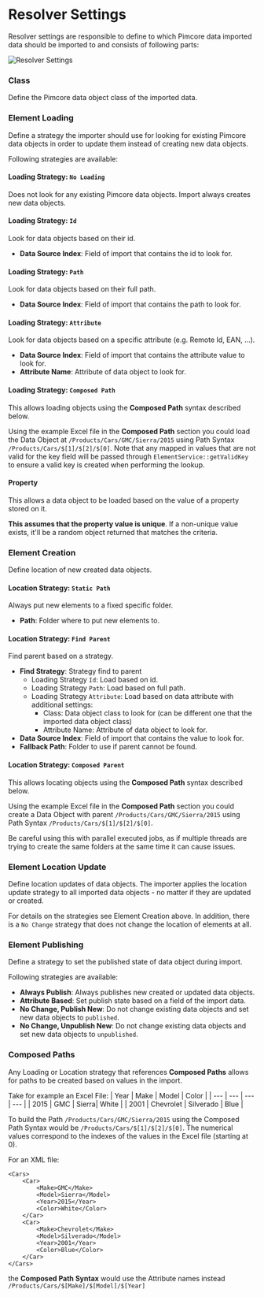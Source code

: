 # Resolver Settings

Resolver settings are responsible to define to which Pimcore data imported data should
be imported to and consists of following parts: 

<div class="image-as-lightbox"></div>

![Resolver Settings](../img/resolver_settings.png)

### Class
Define the Pimcore data object class of the imported data.

### Element Loading
Define a strategy the importer should use for looking for existing Pimcore data objects in order
to update them instead of creating new data objects.

Following strategies are available: 

#### Loading Strategy: `No Loading`
Does not look for any existing Pimcore data objects. Import always creates new data objects. 

#### Loading Strategy: `Id`
Look for data objects based on their id. 
- **Data Source Index**: Field of import that contains the id to look for. 

#### Loading Strategy: `Path`
Look for data objects based on their full path. 
- **Data Source Index**: Field of import that contains the path to look for. 

#### Loading Strategy: `Attribute`
Look for data objects based on a specific attribute (e.g. Remote Id, EAN, ...). 
- **Data Source Index**: Field of import that contains the attribute value to look for. 
- **Attribute Name**: Attribute of data object to look for. 

#### Loading Strategy: `Composed Path`

This allows loading objects using the **Composed Path** syntax described below.

Using the example Excel file in the **Composed Path** section you could load the Data Object at `/Products/Cars/GMC/Sierra/2015` using Path Syntax `/Products/Cars/$[1]/$[2]/$[0]`.  Note that any mapped in values that are not valid for the key field will be passed through `ElementService::getValidKey` to ensure a valid key is created when performing the lookup.

#### Property

This allows a data object to be loaded based on the value of a property stored on it.

**This assumes that the property value is unique**. If a non-unique value exists, it'll be a random object returned that matches the criteria.


### Element Creation 
Define location of new created data objects. 

#### Location Strategy: `Static Path`
Always put new elements to a fixed specific folder. 
- **Path**: Folder where to put new elements to. 

#### Location Strategy: `Find Parent`
Find parent based on a strategy. 
- **Find Strategy**: Strategy find to parent
  - Loading Strategy `Id`: Load based on id. 
  - Loading Strategy `Path`: Load based on full path.
  - Loading Strategy `Attribute`: Load based on data attribute with additional settings:
    - Class: Data object class to look for (can be different one that the imported data object class)
    - Attribute Name: Attribute of data object to look for. 
- **Data Source Index**: Field of import that contains the value to look for.
- **Fallback Path**: Folder to use if parent cannot be found.

#### Location Strategy: `Composed Parent`

This allows locating objects using the **Composed Path** syntax described below.

Using the example Excel file in the **Composed Path** section you could create a Data Object with parent `/Products/Cars/GMC/Sierra/2015` using Path Syntax `/Products/Cars/$[1]/$[2]/$[0]`. 

Be careful using this with parallel executed jobs, as if multiple threads are trying to create the same folders at the same time it can cause issues.


### Element Location Update
Define location updates of data objects. The importer applies the location update strategy to all imported data objects -
no matter if they are updated or created. 

For details on the strategies see Element Creation above. In addition, there is a `No Change` strategy that does not change
the location of elements at all. 


### Element Publishing
Define a strategy to set the published state of data object during import. 

Following strategies are available: 
- **Always Publish**: Always publishes new created or updated data objects.
- **Attribute Based**: Set publish state based on a field of the import data.
- **No Change, Publish New**: Do not change existing data objects and set new data objects to `published`.
- **No Change, Unpublish New**: Do not change existing data objects and set new data objects to `unpublished`. 


### Composed Paths

Any Loading or Location strategy that references **Composed Paths** allows for paths to be created based on values in the import. 

Take for example an Excel File:
| Year | Make | Model | Color |
| ---  | ---  | ---   | ---   |
| 2015 | GMC  | Sierra| White |
| 2001 | Chevrolet | Silverado | Blue |

To build the Path `/Products/Cars/GMC/Sierra/2015` using the Composed Path Syntax would be `/Products/Cars/$[1]/$[2]/$[0]`. The numerical values correspond to the indexes of the values in the Excel file (starting at 0).

For an XML file:

```
<Cars>
    <Car>
        <Make>GMC</Make>
        <Model>Sierra</Model>
        <Year>2015</Year>
        <Color>White</Color>
    </Car>
    <Car>
        <Make>Chevrolet</Make>
        <Model>Silverado</Model>
        <Year>2001</Year>
        <Color>Blue</Color>
    </Car>
</Cars>
```
the **Composed Path Syntax** would use the Attribute names instead `/Products/Cars/$[Make]/$[Model]/$[Year]`